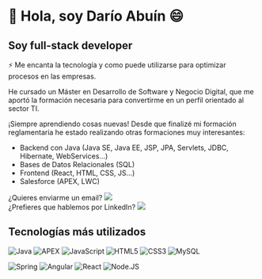 # 👋 Hola, soy Darío Abuín 😄 

## Soy full-stack developer

⚡ Me encanta la tecnología y como puede utilizarse para optimizar procesos en las empresas.

He cursado un Máster en Desarrollo de Software y Negocio Digital, que me aportó la formación necesaria para convertirme en un perfil orientado al sector TI. 

¡Siempre aprendiendo cosas nuevas! Desde que finalizé mi formación reglamentaria he estado realizando otras formaciones muy interesantes:<br>
- Backend con Java (Java SE, Java EE, JSP, JPA, Servlets, JDBC, Hibernate, WebServices...)
- Bases de Datos Relacionales (SQL)
- Frontend (React, HTML, CSS, JS...)
- Salesforce (APEX, LWC)

¿Quieres enviarme un email? <a href="mailto:darioabuin@outlook.com">![](https://img.shields.io/badge/EMAIL-%23D51818)</a><br>
¿Prefieres que hablemos por LinkedIn? <a href="https://es.linkedin.com/in/darioabuinpose" target="_blank">![](https://img.shields.io/badge/LINKEDIN-%230077B5)</a>

## Tecnologías más utilizados

![Java](https://img.shields.io/badge/java-%23ED8B00.svg?style=for-the-badge&logo=openjdk&logoColor=white)
![APEX](https://img.shields.io/badge/APEX-blue)
![JavaScript](https://img.shields.io/badge/javascript-%23323330.svg?style=for-the-badge&logo=javascript&logoColor=%23F7DF1E)
![HTML5](https://img.shields.io/badge/html5-%23E34F26.svg?style=for-the-badge&logo=html5&logoColor=white)
![CSS3](https://img.shields.io/badge/css3-%231572B6.svg?style=for-the-badge&logo=css3&logoColor=white)
![MySQL](https://img.shields.io/badge/mysql-%2300f.svg?style=for-the-badge&logo=mysql&logoColor=white)

![Spring](https://img.shields.io/badge/spring-%236DB33F.svg?style=for-the-badge&logo=spring&logoColor=white)
![Angular](https://img.shields.io/badge/angular-%23DD0031.svg?style=for-the-badge&logo=angular&logoColor=white)
![React](https://img.shields.io/badge/react-%2320232a.svg?style=for-the-badge&logo=react&logoColor=%2361DAFB)
![Node.JS](https://img.shields.io/badge/Node.JS-339933?style=for-the-badge&logo=node.js&logoColor=white&labelColor=101010)
